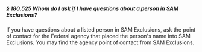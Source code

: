 ##### § 180.525 Whom do I ask if I have questions about a person in SAM Exclusions? #####

If you have questions about a listed person in SAM Exclusions, ask the point of contact for the Federal agency that placed the person's name into SAM Exclusions. You may find the agency point of contact from SAM Exclusions.